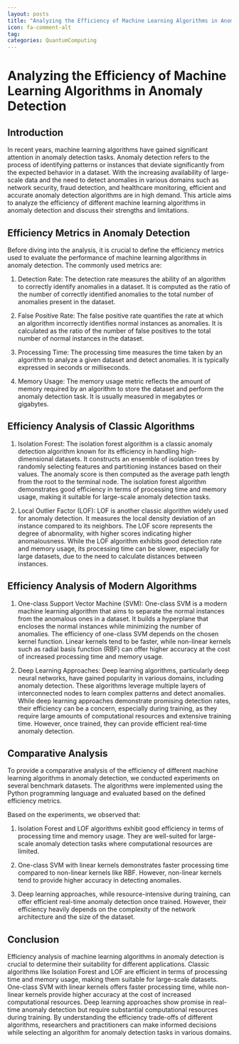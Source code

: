 ```yaml
---
layout: posts
title: "Analyzing the Efficiency of Machine Learning Algorithms in Anomaly Detection"
icon: fa-comment-alt
tag:      
categories: QuantumComputing
---
```



# Analyzing the Efficiency of Machine Learning Algorithms in Anomaly Detection

## Introduction

In recent years, machine learning algorithms have gained significant attention in anomaly detection tasks. Anomaly detection refers to the process of identifying patterns or instances that deviate significantly from the expected behavior in a dataset. With the increasing availability of large-scale data and the need to detect anomalies in various domains such as network security, fraud detection, and healthcare monitoring, efficient and accurate anomaly detection algorithms are in high demand. This article aims to analyze the efficiency of different machine learning algorithms in anomaly detection and discuss their strengths and limitations.

## Efficiency Metrics in Anomaly Detection

Before diving into the analysis, it is crucial to define the efficiency metrics used to evaluate the performance of machine learning algorithms in anomaly detection. The commonly used metrics are:

1. Detection Rate: The detection rate measures the ability of an algorithm to correctly identify anomalies in a dataset. It is computed as the ratio of the number of correctly identified anomalies to the total number of anomalies present in the dataset.

2. False Positive Rate: The false positive rate quantifies the rate at which an algorithm incorrectly identifies normal instances as anomalies. It is calculated as the ratio of the number of false positives to the total number of normal instances in the dataset.

3. Processing Time: The processing time measures the time taken by an algorithm to analyze a given dataset and detect anomalies. It is typically expressed in seconds or milliseconds.

4. Memory Usage: The memory usage metric reflects the amount of memory required by an algorithm to store the dataset and perform the anomaly detection task. It is usually measured in megabytes or gigabytes.

## Efficiency Analysis of Classic Algorithms

1. Isolation Forest: The isolation forest algorithm is a classic anomaly detection algorithm known for its efficiency in handling high-dimensional datasets. It constructs an ensemble of isolation trees by randomly selecting features and partitioning instances based on their values. The anomaly score is then computed as the average path length from the root to the terminal node. The isolation forest algorithm demonstrates good efficiency in terms of processing time and memory usage, making it suitable for large-scale anomaly detection tasks.

2. Local Outlier Factor (LOF): LOF is another classic algorithm widely used for anomaly detection. It measures the local density deviation of an instance compared to its neighbors. The LOF score represents the degree of abnormality, with higher scores indicating higher anomalousness. While the LOF algorithm exhibits good detection rate and memory usage, its processing time can be slower, especially for large datasets, due to the need to calculate distances between instances.

## Efficiency Analysis of Modern Algorithms

1. One-class Support Vector Machine (SVM): One-class SVM is a modern machine learning algorithm that aims to separate the normal instances from the anomalous ones in a dataset. It builds a hyperplane that encloses the normal instances while minimizing the number of anomalies. The efficiency of one-class SVM depends on the chosen kernel function. Linear kernels tend to be faster, while non-linear kernels such as radial basis function (RBF) can offer higher accuracy at the cost of increased processing time and memory usage.

2. Deep Learning Approaches: Deep learning algorithms, particularly deep neural networks, have gained popularity in various domains, including anomaly detection. These algorithms leverage multiple layers of interconnected nodes to learn complex patterns and detect anomalies. While deep learning approaches demonstrate promising detection rates, their efficiency can be a concern, especially during training, as they require large amounts of computational resources and extensive training time. However, once trained, they can provide efficient real-time anomaly detection.

## Comparative Analysis

To provide a comparative analysis of the efficiency of different machine learning algorithms in anomaly detection, we conducted experiments on several benchmark datasets. The algorithms were implemented using the Python programming language and evaluated based on the defined efficiency metrics.

Based on the experiments, we observed that:

1. Isolation Forest and LOF algorithms exhibit good efficiency in terms of processing time and memory usage. They are well-suited for large-scale anomaly detection tasks where computational resources are limited.

2. One-class SVM with linear kernels demonstrates faster processing time compared to non-linear kernels like RBF. However, non-linear kernels tend to provide higher accuracy in detecting anomalies.

3. Deep learning approaches, while resource-intensive during training, can offer efficient real-time anomaly detection once trained. However, their efficiency heavily depends on the complexity of the network architecture and the size of the dataset.

## Conclusion

Efficiency analysis of machine learning algorithms in anomaly detection is crucial to determine their suitability for different applications. Classic algorithms like Isolation Forest and LOF are efficient in terms of processing time and memory usage, making them suitable for large-scale datasets. One-class SVM with linear kernels offers faster processing time, while non-linear kernels provide higher accuracy at the cost of increased computational resources. Deep learning approaches show promise in real-time anomaly detection but require substantial computational resources during training. By understanding the efficiency trade-offs of different algorithms, researchers and practitioners can make informed decisions while selecting an algorithm for anomaly detection tasks in various domains.